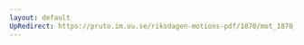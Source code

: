 ```yaml
---
layout: default
UpRedirect: https://pruto.im.uu.se/riksdagen-motions-pdf/1870/mot_1870__fk__39/mot_1870__fk__39-002.pdf
---
```

